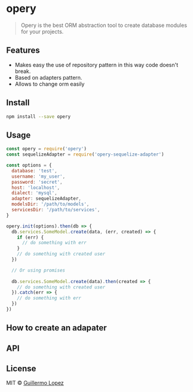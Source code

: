 # opery

> Opery is the best ORM abstraction tool to create database modules for your projects.


## Features

* Makes easy the use of repository pattern in this way code doesn't break. 
* Based on adapters pattern.
* Allows to change orm easily


## Install 

```bash
npm install --save opery
```


## Usage

```js
const opery = require('opery')
const sequelizeAdapter = require('opery-sequelize-adapter')

const options = {
  database: 'test',
  username: 'my_user',
  password: 'secret',
  host: 'localhost',
  dialect: 'mysql',
  adapter: sequelizeAdapter,
  modelsDir: '/path/to/models',
  servicesDir: '/path/to/services',
}

opery.init(options).then(db => {
  db.services.SomeModel.create(data, (err, created) => {
    if (err) {
      // do something with err
    }
    // do something with created user
  })

  // Or using promises
  
  db.services.SomeModel.create(data).then(created => {
    // do something with created user
  }).catch(err => {
    // do something with err
  })
})
```

## How to create an adapater

## API


## License

MIT © [Guillermo Lopez](http://www.guillermolopez.net)